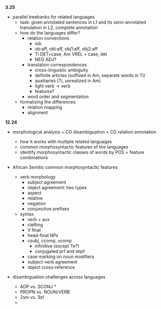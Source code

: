 **3.25**

* parallel treebanks for related languages
  * task: given annotated sentences in L1 and its semi-annotated
    translation in L2, complete annotation
  * how do the languages differ?
	* relation conventions
	  * iob
	  * ob:aff, obl:aff, obj1:aff, obj2:aff
	  * Ti DET+case, Am VREL + case, det
	  * NEG ADJ?
	* translation correspondences
	  * cross-linguistic ambiguity
	  * definite articles (suffixed in Am, separate words in Ti)
	  * auxiliaries (Ti, unrealized in Am)
	  * light verb -> verb
	  * features?
	* word order and segmentation
  * formalizing the differences
    * relation mapping
    * alignment
    
**12.24**

* morphological analysis + CG disambiguation + CG relation annotation
	* how it works with multiple related languages
	* common morphosyntactic features of the languages
	* identify morphosyntactic classes of words by POS + feature combinations
	
* African Semitic common morphosyntactic features
	* verb morphology
		* subject agreement
		* object agreement: two types
		* aspect
		* relative
		* negation
		* conjunctive prefixes
	* syntax
		* verb + aux
		* clefting
		* V final
		* head-final NPs
		* csubj, ccomp, xcomp
			* infinitive (except Te?)
			* conjugated prf and impf
		* case marking on noun modifiers
		* subject-verb agreement
		* object cross-reference

* disambiguation challenges across languages
	* ADP vs. SCONJ
		* 
	* PROPN vs. NOUN/VERB
	* 2sm vs. 3sf
	* 
